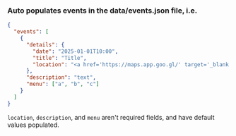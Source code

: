 ### Auto populates events in the data/events.json file, i.e.

```json
{
  "events": [
    {
      "details": {
        "date": "2025-01-01T10:00",
        "title": "Title",
        "location": "<a href='https://maps.app.goo.gl/' target='_blank'>Location</a>"
      },
      "description": "text",
      "menu": ["a", "b", "c"]
    }
  ]
}
```

`location`, `description`, and `menu` aren't required fields, and have default values populated.
